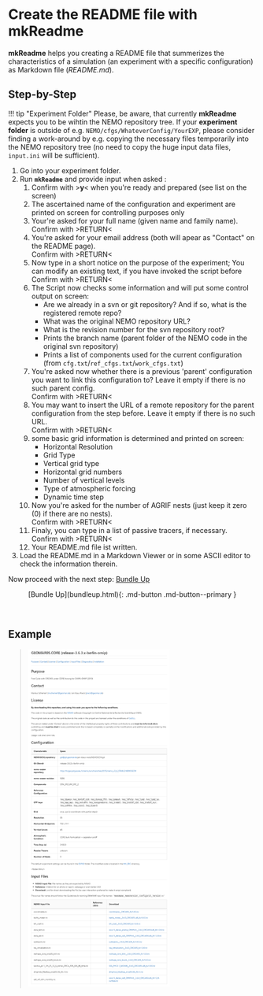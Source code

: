 # Create the README file with **mkReadme**

**mkReadme** helps you creating a README file that summerizes the characteristics of a simulation (an experiment with a specific configuration) as Markdown file (*README.md*).



## Step-by-Step

!!! tip "Experiment Folder"
    Please, be aware, that currently **mkReadme** expects you to be wihtin the NEMO repository tree.
    If your **experiment folder** is outside of e.g. `NEMO/cfgs/WhateverConfig/YourEXP`, please consider
    finding a work-around by e.g. copying the necessary files temporarily into the NEMO repository tree 
    (no need to copy the huge input data files, `input.ini` will be sufficient).
​    

1. Go into your experiment folder.
2. Run **`mkReadme`** and provide input when asked :
   1. Confirm with >**y**<  when you're ready and prepared (see list on the screen)
   2. The ascertained name of the configuration and experiment are printed on screen for controlling purposes only
   3. Your're asked for your full name (given name and family name).  
      Confirm with >RETURN<
   4. You're asked for your email address (both will apear as "Contact" on the README page).  
      Confirm with >RETURN<
   5. Now type in a short notice on the purpose of the experiment; You can modify an existing text, if you have invoked the script before  
      Confirm with >RETURN<
   6. The Script now checks some information and will put some control output on screen:
      * Are we already in a svn or git repository? And if so, what is the registered remote repo?
      * What was the original NEMO repository URL?
      * What is the revision number for the svn repository root?
      * Prints the branch name (parent folder of the NEMO code in the original svn repository)
      * Prints a list of components used for the current configuration (from `cfg.txt`/`ref_cfgs.txt`/`work_cfgs.txt`)
   7. You're asked now whether there is a previous 'parent' configuration you want to link this configuration to? Leave it empty if there is no such parent config.  
      Confirm with >RETURN<
   8. You may want to insert the URL of a remote repository for the parent configuration from the step before. Leave it empty if there is no such URL.  
      Confirm with >RETURN<
   9. some basic grid information is determined and printed on screen:
      * Horizontal Resolution
      * Grid Type
      * Vertical grid type
      * Horizontal grid numbers
      * Number of vertical levels
      * Type of atmospheric forcing
      * Dynamic time step
   10. Now you're asked for the number of AGRIF nests (just keep it zero (0) if there are no nests).  
       Confirm with >RETURN<
   11. Finaly, you can type in a list of passive tracers, if necessary.  
       Confirm with >RETURN<
   12. Your README.md file ist written.
3. Load the README.md in a Markdown Viewer or in some ASCII editor to check the information therein.



Now proceed with the next step: [Bundle Up](bundleup.md)



<center>[Bundle Up](bundleup.html){: .md-button .md-button--primary }</center>

&nbsp;  

## Example



> <img src="img/simsar_ReadmeExample1.png" alt="simsar_ReadmeExample1" style="zoom:67%;" />